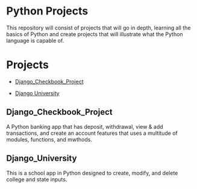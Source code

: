 # Python Projects
 This repository will consist of projects that will go in depth, learning all the basics of Python and create projects that will illustrate what the Python language is capable of.
 
 # Projects

- [Django_Checkbook_Project](https://github.com/DaltonJ-954/Python-Projects/tree/main/Django_Checkbook_Project)
* [Django University](https://github.com/DaltonJ-954/Python-Projects/tree/main/DjangoUniversity)

## Django_Checkbook_Project
A Python banking app that has deposit, withdrawal, view & add transactions, and create an account features
that uses a multitude of modules, functions, and mwthods.

## Django_University
This is a school app in Python designed to create, modify, and delete college and state inputs.
